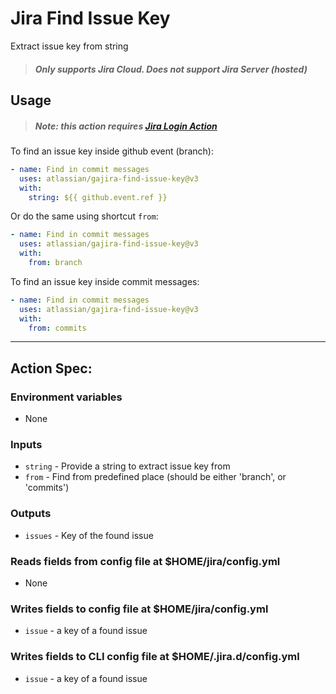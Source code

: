 # Jira Find Issue Key
Extract issue key from string

> ##### Only supports Jira Cloud. Does not support Jira Server (hosted)

## Usage

> ##### Note: this action requires [Jira Login Action](https://github.com/marketplace/actions/jira-login)

To find an issue key inside github event (branch):
```yaml
- name: Find in commit messages
  uses: atlassian/gajira-find-issue-key@v3
  with:
    string: ${{ github.event.ref }}
```

Or do the same using shortcut `from`:
```yaml
- name: Find in commit messages
  uses: atlassian/gajira-find-issue-key@v3
  with:
    from: branch
```

To find an issue key inside commit messages:
```yaml
- name: Find in commit messages
  uses: atlassian/gajira-find-issue-key@v3
  with:
    from: commits
```

----
## Action Spec:

### Environment variables
- None

### Inputs
- `string` - Provide a string to extract issue key from
- `from` - Find from predefined place (should be either 'branch', or 'commits')

### Outputs
- `issues` - Key of the found issue

### Reads fields from config file at $HOME/jira/config.yml
- None

### Writes fields to config file at $HOME/jira/config.yml
- `issue` - a key of a found issue

### Writes fields to CLI config file at $HOME/.jira.d/config.yml
- `issue` - a key of a found issue

